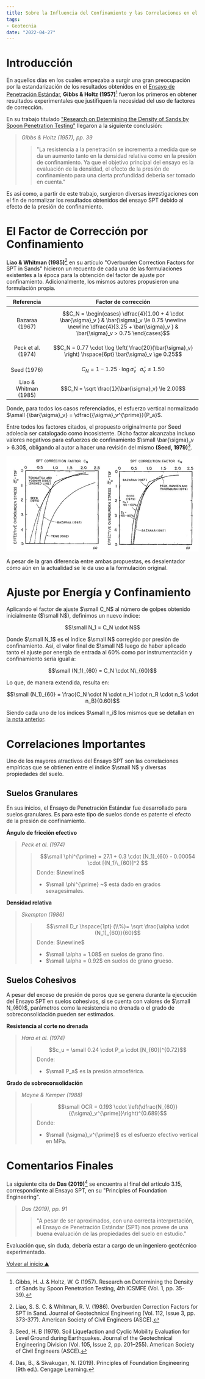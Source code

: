```yaml
---
title: Sobre la Influencia del Confinamiento y las Correlaciones en el Ensayo de Penetración Estándar (SPT)
tags:
- Geotecnia
date: "2022-04-27"
---
```


# Introducción

En aquellos días en los cuales empezaba a surgir una gran preocupación por la estandarización de los resultados obtenidos en el [Ensayo de Penetración Estándar](notes/25-04-2022.md), **Gibbs & Holtz (1957)**[^1] fueron los primeros en obtener resultados experimentales que justifiquen la necesidad del uso de factores de corrección.

En su trabajo titulado ["Research on Determining the Density of Sands by Spoon Penetration Testing"](https://www.issmge.org/publications/publication/research-on-determining-the-density-of-sands-by-spoon-penetration-testing) llegaron a la siguiente conclusión:

> *Gibbs & Holtz (1957), pp. 39*
>> "La resistencia a la penetración se incrementa a medida que se da un aumento tanto en la densidad relativa como en la presión de confinamiento. Ya que el objetivo principal del ensayo es la evaluación de la densidad, el efecto de la presión de confinamiento para una cierta profundidad debería ser tomado en cuenta."

Es así como, a partir de este trabajo, surgieron diversas investigaciones con el fin de normalizar los resultados obtenidos del ensayo SPT debido al efecto de la presión de confinamiento.

# El Factor de Corrección por Confinamiento

**Liao & Whitman (1985)**[^2] en su artículo "Overburden Correction Factors for SPT in Sands" hicieron un recuento de cada una de las formulaciones existentes a la época para la obtención del factor de ajuste por confinamiento. Adicionalmente, los mismos autores propusieron una formulación propia.

|       Referencia      |                                                                                         Factor de corrección                                                                                        |
|:---------------------:|:---------------------------------------------------------------------------------------------------------------------------------------------------------------------------------------------------:|
|     Bazaraa (1967)    | $$C_N = \begin{cases}         \dfrac{4}{1.00 + 4 \cdot \bar{\sigma}_v } & \bar{\sigma}_v \le 0.75 		\newline \newline         \dfrac{4}{3.25 +  \bar{\sigma}_v } & \bar{\sigma}_v > 0.75         \end{cases}$$ |
|   Peck et al. (1974)  |                                               $$C_N = 0.77 \cdot \log \left( \frac{20}{\bar{\sigma}_v} \right) \hspace{6pt} \bar{\sigma}_v \ge 0.25$$                                               |
|      Seed (1976)      |                                                          $$C_N = 1 - 1.25 \cdot \log \bar{\sigma}_v \hspace{8pt} \bar{\sigma}_v \le 1.50$$                                                          |
| Liao & Whitman (1985) |                                                                          $$C_N = \sqrt \frac{1}{\bar{\sigma}_v} \le 2.00$$                                                                          |

Donde, para todos los casos referenciados, el esfuerzo vertical normalizado $\small {\bar{\sigma}_v} = \dfrac{{\sigma}_v^{\prime}}{P_a}$.

Entre todos los factores citados, el propuesto originalmente por Seed adolecía ser catalogado como incosistente. Dicho factor alcanzaba incluso valores negativos para esfuerzos de confinamiento $\small \bar{\sigma}_v > 6.30$, obligando al autor a hacer una revisión del mismo **(Seed, 1979)**[^3].

![Formulaciones de Seed para el factor de confinamiento](/notes/images/27-04-2022_01.jpg)

A pesar de la gran diferencia entre ambas propuestas, es desalentador cómo aún en la actualidad se le da uso a la formulación original. 

# Ajuste por Energía y Confinamiento

Aplicando el factor de ajuste $\small C_N$ al número de golpes obtenido inicialmente ($\small N$), definimos un nuevo índice:

$$\small N_1 = C_N \cdot N$$

Donde $\small N_1$ es el índice $\small N$ corregido por presión de confinamiento. Así, el valor final de $\small N$ luego de haber aplicado tanto el ajuste por energía de entrada al 60% como por instrumentación y confinamiento sería igual a:

$$\small (N_1)_{60} = C_N \cdot N\_{60}$$

Lo que, de manera extendida, resulta en:

$$\small (N_1)_{60} = \frac{C_N \cdot N \cdot n_H \cdot n_R \cdot n_S \cdot n_B}{0.60}$$

Siendo cada uno de los índices $\small n_i$ los mismos que se detallan en [la nota anterior](https://ffrancoa.github.io/notes/25-04-2022/).

# Correlaciones Importantes

Uno de los mayores atractivos del Ensayo SPT son las correlaciones empíricas que se obtienen entre el índice $\small N$ y diversas propiedades del suelo.

## Suelos Granulares

En sus inicios, el Ensayo de Penetración Estándar fue desarrollado para suelos granulares. Es para este tipo de suelos donde es patente el efecto de la presión de confinamiento.

**Ángulo de fricción efectivo**
>
> *Peck et al. (1974)*
>> $$\small \phi^{\prime} = 27.1 + 0.3 \cdot (N_1)_{60} - 0.00054 \cdot [(N_1)\_{60}]^2 $$
>> Donde: $\newline$
>> * $\small \phi^{\prime} ~$ está dado en grados sexagesimales.
>
**Densidad relativa**
>
> *Skempton (1986)*
>> $$\small D_r \hspace{1pt} (\\%)= \sqrt \frac{\alpha \cdot (N_1)_{60}}{60}$$
>> Donde: $\newline$
>> * $\small \alpha = 1.08$ en suelos de grano fino.
>> * $\small \alpha = 0.92$ en suelos de grano grueso.

## Suelos Cohesivos

A pesar del exceso de presión de poros que se genera durante la ejecución del Ensayo SPT en suelos cohesivos, si se cuenta con valores de $\small N_{60}$, parámetros como la resistencia no drenada o el grado de sobreconsolidación pueden ser estimados.

**Resistencia al corte no drenada**
>
> *Hara et al. (1974)*
>> $$c_u = \small 0.24 \cdot P_a \cdot [N_{60}]^{0.72}$$
>> Donde:
>> * $\small P_a$ es la presión atmosférica.
>
**Grado de sobreconsolidación**
>
> *Mayne & Kemper (1988)*
>> $$\small OCR = 0.193 \cdot \left(\dfrac{N_{60}}{{\sigma}_v^{\prime}}\right)^{0.689}$$
>> Donde:
>> * $\small {\sigma}_v^{\prime}$ es el esfuerzo efectivo vertical en MPa.

# Comentarios Finales

La siguiente cita de **Das (2019)**[^4] se encuentra al final del artículo 3.15, correspondiente al Ensayo SPT, en su "Principles of Foundation Engineering".

> *Das (2019), pp. 91*
>> "A pesar de ser aproximados, con una correcta interpretación, el Ensayo de Penetración Estándar (SPT) nos provee de una buena evaluación de las propiedades del suelo en estudio."

Evaluación que, sin duda, debería estar a cargo de un ingeniero geotécnico experimentado.



[Volver al inicio  ⛰](/)

[^1]: Gibbs, H. J. & Holtz, W. G (1957). Research on Determining the Density of Sands by Spoon Penetration Testing, 4th ICSMFE (Vol. 1, pp. 35-39).
[^2]: Liao, S. S. C. & Whitman, R. V. (1986). Overburden Correction Factors for SPT in Sand. Journal of Geotechnical Engineering (Vol. 112, Issue 3, pp. 373-377). American Society of Civil Engineers (ASCE).
[^3]: Seed, H. B (1979). Soil Liquefaction and Cyclic Mobility Evaluation for Level Ground during Earthquakes. Journal of the Geotechnical Engineering Division (Vol. 105, Issue 2, pp. 201–255). American Society of Civil Engineers (ASCE).
[^4]: Das, B., & Sivakugan, N. (2019). Principles of Foundation Engineering (9th ed.). Cengage Learning.